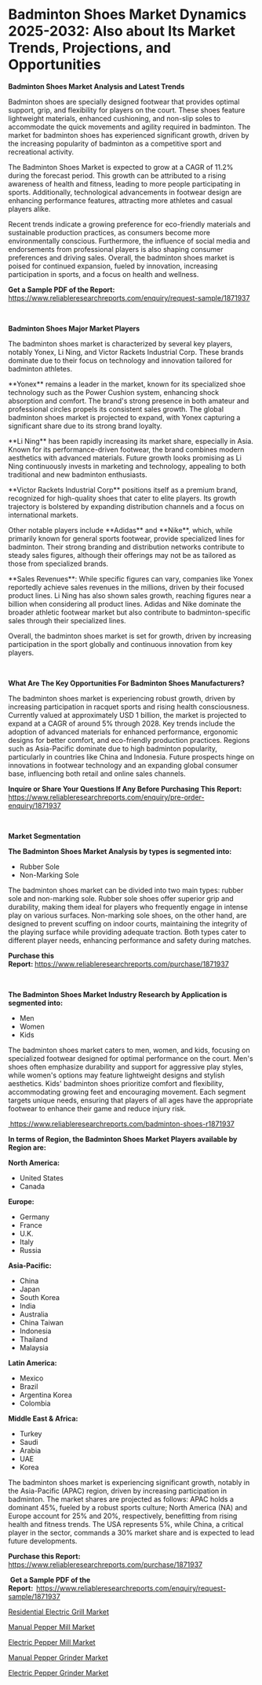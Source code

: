 <p><h1>Badminton Shoes Market Dynamics 2025-2032: Also about Its Market Trends, Projections, and Opportunities</h1></p><p><strong>Badminton Shoes Market Analysis and Latest Trends</strong></p>
<p><p>Badminton shoes are specially designed footwear that provides optimal support, grip, and flexibility for players on the court. These shoes feature lightweight materials, enhanced cushioning, and non-slip soles to accommodate the quick movements and agility required in badminton. The market for badminton shoes has experienced significant growth, driven by the increasing popularity of badminton as a competitive sport and recreational activity. </p><p>The Badminton Shoes Market is expected to grow at a CAGR of 11.2% during the forecast period. This growth can be attributed to a rising awareness of health and fitness, leading to more people participating in sports. Additionally, technological advancements in footwear design are enhancing performance features, attracting more athletes and casual players alike. </p><p>Recent trends indicate a growing preference for eco-friendly materials and sustainable production practices, as consumers become more environmentally conscious. Furthermore, the influence of social media and endorsements from professional players is also shaping consumer preferences and driving sales. Overall, the badminton shoes market is poised for continued expansion, fueled by innovation, increasing participation in sports, and a focus on health and wellness.</p></p>
<p><strong>Get a Sample PDF of the Report:&nbsp;</strong> <a href="https://www.reliableresearchreports.com/enquiry/request-sample/1871937?utm_campaign=118&utm_medium=2&utm_source=Github&utm_content=ia&utm_term=05022025&utm_id=badminton-shoes">https://www.reliableresearchreports.com/enquiry/request-sample/1871937</a></p>
<p>&nbsp;</p>
<p><strong>Badminton Shoes Major Market Players</strong></p>
<p><p>The badminton shoes market is characterized by several key players, notably Yonex, Li Ning, and Victor Rackets Industrial Corp. These brands dominate due to their focus on technology and innovation tailored for badminton athletes. </p><p>**Yonex** remains a leader in the market, known for its specialized shoe technology such as the Power Cushion system, enhancing shock absorption and comfort. The brand's strong presence in both amateur and professional circles propels its consistent sales growth. The global badminton shoes market is projected to expand, with Yonex capturing a significant share due to its strong brand loyalty.</p><p>**Li Ning** has been rapidly increasing its market share, especially in Asia. Known for its performance-driven footwear, the brand combines modern aesthetics with advanced materials. Future growth looks promising as Li Ning continuously invests in marketing and technology, appealing to both traditional and new badminton enthusiasts.</p><p>**Victor Rackets Industrial Corp** positions itself as a premium brand, recognized for high-quality shoes that cater to elite players. Its growth trajectory is bolstered by expanding distribution channels and a focus on international markets.</p><p>Other notable players include **Adidas** and **Nike**, which, while primarily known for general sports footwear, provide specialized lines for badminton. Their strong branding and distribution networks contribute to steady sales figures, although their offerings may not be as tailored as those from specialized brands.</p><p>**Sales Revenues**: While specific figures can vary, companies like Yonex reportedly achieve sales revenues in the millions, driven by their focused product lines. Li Ning has also shown sales growth, reaching figures near a billion when considering all product lines. Adidas and Nike dominate the broader athletic footwear market but also contribute to badminton-specific sales through their specialized lines.</p><p>Overall, the badminton shoes market is set for growth, driven by increasing participation in the sport globally and continuous innovation from key players.</p></p>
<p>&nbsp;</p>
<p><strong>What Are The Key Opportunities For Badminton Shoes Manufacturers?</strong></p>
<p><p>The badminton shoes market is experiencing robust growth, driven by increasing participation in racquet sports and rising health consciousness. Currently valued at approximately USD 1 billion, the market is projected to expand at a CAGR of around 5% through 2028. Key trends include the adoption of advanced materials for enhanced performance, ergonomic designs for better comfort, and eco-friendly production practices. Regions such as Asia-Pacific dominate due to high badminton popularity, particularly in countries like China and Indonesia. Future prospects hinge on innovations in footwear technology and an expanding global consumer base, influencing both retail and online sales channels.</p></p>
<p><strong>Inquire or Share Your Questions If Any Before Purchasing This Report:</strong> <a href="https://www.reliableresearchreports.com/enquiry/pre-order-enquiry/1871937?utm_campaign=118&utm_medium=2&utm_source=Github&utm_content=ia&utm_term=05022025&utm_id=badminton-shoes">https://www.reliableresearchreports.com/enquiry/pre-order-enquiry/1871937</a></p>
<p>&nbsp;</p>
<p><strong>Market Segmentation</strong></p>
<p><strong>The Badminton Shoes Market Analysis by types is segmented into:</strong></p>
<p><ul><li>Rubber Sole</li><li>Non-Marking Sole</li></ul></p>
<p><p>The badminton shoes market can be divided into two main types: rubber sole and non-marking sole. Rubber sole shoes offer superior grip and durability, making them ideal for players who frequently engage in intense play on various surfaces. Non-marking sole shoes, on the other hand, are designed to prevent scuffing on indoor courts, maintaining the integrity of the playing surface while providing adequate traction. Both types cater to different player needs, enhancing performance and safety during matches.</p></p>
<p><strong>Purchase this Report:&nbsp;</strong><a href="https://www.reliableresearchreports.com/purchase/1871937?utm_campaign=118&utm_medium=2&utm_source=Github&utm_content=ia&utm_term=05022025&utm_id=badminton-shoes">https://www.reliableresearchreports.com/purchase/1871937</a></p>
<p>&nbsp;</p>
<p><strong>The Badminton Shoes Market Industry Research by Application is segmented into:</strong></p>
<p><ul><li>Men</li><li>Women</li><li>Kids</li></ul></p>
<p><p>The badminton shoes market caters to men, women, and kids, focusing on specialized footwear designed for optimal performance on the court. Men's shoes often emphasize durability and support for aggressive play styles, while women's options may feature lightweight designs and stylish aesthetics. Kids' badminton shoes prioritize comfort and flexibility, accommodating growing feet and encouraging movement. Each segment targets unique needs, ensuring that players of all ages have the appropriate footwear to enhance their game and reduce injury risk.</p></p>
<p><a href="https://www.reliableresearchreports.com/badminton-shoes-r1871937?utm_campaign=118&utm_medium=2&utm_source=Github&utm_content=ia&utm_term=05022025&utm_id=badminton-shoes">&nbsp;https://www.reliableresearchreports.com/badminton-shoes-r1871937</a></p>
<p><strong>In terms of Region, the Badminton Shoes Market Players available by Region are:</strong></p>
<p>
    <p> <strong> North America: </strong>
        <ul>
            <li>United States</li>
            <li>Canada</li>
        </ul>
        </p> 
    <p> <strong> Europe: </strong>
        <ul>
            <li>Germany</li>
            <li>France</li>
            <li>U.K.</li>
            <li>Italy</li>
            <li>Russia</li>
        </ul>
        </p> 
    <p> <strong> Asia-Pacific: </strong>
        <ul>
            <li>China</li>
            <li>Japan</li>
            <li>South Korea</li>
            <li>India</li>
            <li>Australia</li>
            <li>China Taiwan</li>
            <li>Indonesia</li>
            <li>Thailand</li>
            <li>Malaysia</li>
        </ul>
        </p> 
    <p> <strong> Latin America: </strong>
        <ul>
            <li>Mexico</li>
            <li>Brazil</li>
            <li>Argentina Korea</li>
            <li>Colombia</li>
        </ul>
        </p> 
    <p> <strong> Middle East & Africa: </strong>
        <ul>
            <li>Turkey</li>
            <li>Saudi</li>
            <li>Arabia</li>
            <li>UAE</li>
            <li>Korea</li>
        </ul>
    </p>
    </p>
<p><p>The badminton shoes market is experiencing significant growth, notably in the Asia-Pacific (APAC) region, driven by increasing participation in badminton. The market shares are projected as follows: APAC holds a dominant 45%, fueled by a robust sports culture; North America (NA) and Europe account for 25% and 20%, respectively, benefitting from rising health and fitness trends. The USA represents 5%, while China, a critical player in the sector, commands a 30% market share and is expected to lead future developments.</p></p>
<p><strong>Purchase this Report: </strong><a href="https://www.reliableresearchreports.com/purchase/1871937?utm_campaign=118&utm_medium=2&utm_source=Github&utm_content=ia&utm_term=05022025&utm_id=badminton-shoes">https://www.reliableresearchreports.com/purchase/1871937</a></p>
<p>&nbsp;<strong>Get a Sample PDF of the Report:&nbsp;&nbsp;</strong><a href="https://www.reliableresearchreports.com/enquiry/request-sample/1871937?utm_campaign=118&utm_medium=2&utm_source=Github&utm_content=ia&utm_term=05022025&utm_id=badminton-shoes">https://www.reliableresearchreports.com/enquiry/request-sample/1871937</a></p>
<p><strong></strong></p>
<p><p><a href="https://github.com/watzondechao/Market-Research-Report-List-1/blob/main/residential-electric-grill-market.md?utm_campaign=118&utm_medium=2&utm_source=Github&utm_content=ia&utm_term=05022025&utm_id=badminton-shoes">Residential Electric Grill Market</a></p><p><a href="https://github.com/oslieselotte2192/Market-Research-Report-List-1/blob/main/manual-pepper-mill-market.md?utm_campaign=118&utm_medium=2&utm_source=Github&utm_content=ia&utm_term=05022025&utm_id=badminton-shoes">Manual Pepper Mill Market</a></p><p><a href="https://github.com/jeastefanowicz7816/Market-Research-Report-List-1/blob/main/electric-pepper-mill-market.md?utm_campaign=118&utm_medium=2&utm_source=Github&utm_content=ia&utm_term=05022025&utm_id=badminton-shoes">Electric Pepper Mill Market</a></p><p><a href="https://github.com/lizamflotow/Market-Research-Report-List-1/blob/main/manual-pepper-grinder-market.md?utm_campaign=118&utm_medium=2&utm_source=Github&utm_content=ia&utm_term=05022025&utm_id=badminton-shoes">Manual Pepper Grinder Market</a></p><p><a href="https://github.com/phephezxnf/Market-Research-Report-List-1/blob/main/electric-pepper-grinder-market.md?utm_campaign=118&utm_medium=2&utm_source=Github&utm_content=ia&utm_term=05022025&utm_id=badminton-shoes">Electric Pepper Grinder Market</a></p></p>